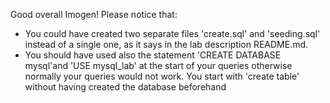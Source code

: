 Good overall Imogen!
Please notice that: 
- You could have created two separate files 'create.sql' and 'seeding.sql' instead of a single one, as it says in the
   lab description README.md.
- You should have used also the statement 'CREATE DATABASE mysql'and 'USE mysql_lab' at the start of your queries 
   otherwise normally your queries would not work. You start with 'create table' without having created the 
  database beforehand